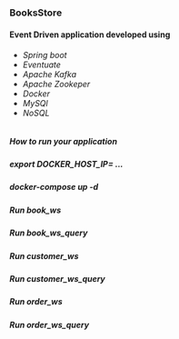 <h3>BooksStore</h3>
<h4>Event Driven application developed using </h4>
<h6>
<ul>
<li>Spring boot</li>
<li>Eventuate</li>
<li>Apache Kafka</li>
<li>Apache Zookeper</li>
<li>Docker</li> 
<li>MySQl</li>
<li>NoSQL</li>
</ul>
</h6>

<h5>How to run your application</h5>

<h5>export DOCKER_HOST_IP= ... </h5>
<h5>docker-compose up -d  </h5>
<h5>Run book_ws</h5>
<h5>Run book_ws_query</h5>
<h5>Run customer_ws</h5>
<h5>Run customer_ws_query</h5>
<h5>Run order_ws</h5>
<h5>Run order_ws_query</h5>
